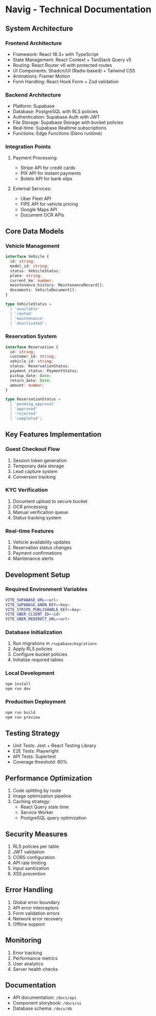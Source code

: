 # Navig - Technical Documentation

## System Architecture

### Frontend Architecture
- Framework: React 18.3+ with TypeScript
- State Management: React Context + TanStack Query v5
- Routing: React Router v6 with protected routes
- UI Components: Shadcn/UI (Radix-based) + Tailwind CSS
- Animations: Framer Motion
- Form Handling: React Hook Form + Zod validation

### Backend Architecture
- Platform: Supabase
- Database: PostgreSQL with RLS policies
- Authentication: Supabase Auth with JWT
- File Storage: Supabase Storage with bucket policies
- Real-time: Supabase Realtime subscriptions
- Functions: Edge Functions (Deno runtime)

### Integration Points
1. Payment Processing:
   - Stripe API for credit cards
   - PIX API for instant payments
   - Boleto API for bank slips

2. External Services:
   - Uber Fleet API
   - FIPE API for vehicle pricing
   - Google Maps API
   - Document OCR APIs

## Core Data Models

### Vehicle Management
```typescript
interface Vehicle {
  id: string;
  model_id: string;
  status: VehicleStatus;
  plate: string;
  current_km: number;
  maintenance_history: MaintenanceRecord[];
  documents: VehicleDocument[];
}

type VehicleStatus = 
  | 'available' 
  | 'rented'
  | 'maintenance'
  | 'deactivated';
```

### Reservation System
```typescript
interface Reservation {
  id: string;
  customer_id: string;
  vehicle_id: string;
  status: ReservationStatus;
  payment_status: PaymentStatus;
  pickup_date: Date;
  return_date: Date;
  amount: number;
}

type ReservationStatus = 
  | 'pending_approval'
  | 'approved'
  | 'rejected'
  | 'completed';
```

## Key Features Implementation

### Guest Checkout Flow
1. Session token generation
2. Temporary data storage
3. Lead capture system
4. Conversion tracking

### KYC Verification
1. Document upload to secure bucket
2. OCR processing
3. Manual verification queue
4. Status tracking system

### Real-time Features
1. Vehicle availability updates
2. Reservation status changes
3. Payment confirmations
4. Maintenance alerts

## Development Setup

### Required Environment Variables
```bash
VITE_SUPABASE_URL=<url>
VITE_SUPABASE_ANON_KEY=<key>
VITE_STRIPE_PUBLISHABLE_KEY=<key>
VITE_UBER_CLIENT_ID=<id>
VITE_UBER_REDIRECT_URL=<url>
```

### Database Initialization
1. Run migrations in `/supabase/migrations`
2. Apply RLS policies
3. Configure bucket policies
4. Initialize required tables

### Local Development
```bash
npm install
npm run dev
```

### Production Deployment
```bash
npm run build
npm run preview
```

## Testing Strategy
- Unit Tests: Jest + React Testing Library
- E2E Tests: Playwright
- API Tests: Supertest
- Coverage threshold: 80%

## Performance Optimization
1. Code splitting by route
2. Image optimization pipeline
3. Caching strategy:
   - React Query stale time
   - Service Worker
   - PostgreSQL query optimization

## Security Measures
1. RLS policies per table
2. JWT validation
3. CORS configuration
4. API rate limiting
5. Input sanitization
6. XSS prevention

## Error Handling
1. Global error boundary
2. API error interceptors
3. Form validation errors
4. Network error recovery
5. Offline support

## Monitoring
1. Error tracking
2. Performance metrics
3. User analytics
4. Server health checks

## Documentation
- API documentation: `/docs/api`
- Component storybook: `/docs/ui`
- Database schema: `/docs/db`